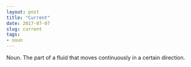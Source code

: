```yaml
---
layout: post
title: "Current"
date: 2017-07-07
slug: current
tags:
- noun
---
```


Noun. The part of a fluid that moves continuously in a certain direction.

